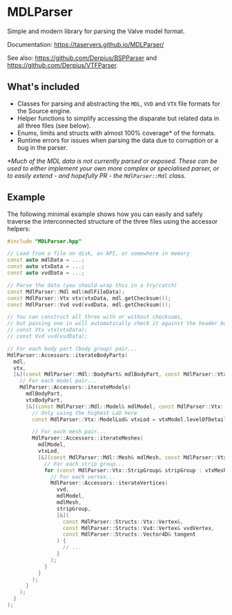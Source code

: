 # MDLParser

Simple and modern library for parsing the Valve model format.

Documentation: https://taservers.github.io/MDLParser/

See also: https://github.com/Derpius/BSPParser and https://github.com/Derpius/VTFParser.

## What's included

- Classes for parsing and abstracting the `MDL`, `VVD` and `VTX` file formats for the Source engine.
- Helper functions to simplify accessing the disparate but related data in all three files (see below).
- Enums, limits and structs with almost 100% coverage* of the formats.
- Runtime errors for issues when parsing the data due to corruption or a bug in the parser.

_*Much of the MDL data is not currently parsed or exposed. These can be used to either implement your own more complex
or specialised parser, or to easily extend - and hopefully PR - the `MdlParser::Mdl` class._

## Example

The following minimal example shows how you can easily and safely traverse the interconnected structure of the three
files using the accessor helpers:

```cpp
#include "MDLParser.hpp"

// Load from a file on disk, an API, or somewhere in memory
const auto mdlData = ...;
const auto vtxData = ...;
const auto vvdData = ...;

// Parse the data (you should wrap this in a try/catch)
const MdlParser::Mdl mdl(mdlFileData);
const MdlParser::Vtx vtx(vtxData, mdl.getChecksum());
const MdlParser::Vvd vvd(vvdData, mdl.getChecksum());

// You can construct all three with or without checksums,
// but passing one in will automatically check it against the header before parsing
// const Vtx vtx(vtxData);
// const Vvd vvd(vvdData);

// For each body part (body group) pair...
MdlParser::Accessors::iterateBodyParts(
  mdl,
  vtx,
  [&](const MdlParser::Mdl::BodyPart& mdlBodyPart, const MdlParser::Vtx::BodyPart& vtxBodyPart) {
    // For each model pair...
    MdlParser::Accessors::iterateModels(
      mdlBodyPart,
      vtxBodyPart,
      [&](const MdlParser::Mdl::Model& mdlModel, const MdlParser::Vtx::Model& vtxModel) {
        // Only using the highest LoD here
        const MdlParser::Vtx::ModelLod& vtxLod = vtxModel.levelOfDetails[0];

        // For each mesh pair...
        MdlParser::Accessors::iterateMeshes(
          mdlModel,
          vtxLod,
          [&](const MdlParser::Mdl::Mesh& mdlMesh, const MdlParser::Vtx::Mesh& vtxMesh) {
            // For each strip group...
            for (const MdlParser::Vtx::StripGroup& stripGroup : vtxMesh.stripGroups) {
              // For each vertex...
              MdlParser::Accessors::iterateVertices(
                vvd,
                mdlModel,
                mdlMesh,
                stripGroup,
                [&](
                  const MdlParser::Structs::Vtx::Vertex&,
                  const MdlParser::Structs::Vvd::Vertex& vvdVertex,
                  const MdlParser::Structs::Vector4D& tangent
                ) {
                  // ...
                }
              );
            }
          }
        );
      }
    );
  }
);
```
